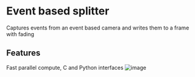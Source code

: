 # Event based splitter
Captures events from an event based camera and writes them to a frame with fading
## Features
Fast parallel compute, C and Python interfaces
![image](https://github.com/user-attachments/assets/6e6b35ea-9fed-4527-85b4-a3ad39c7a1cd)
